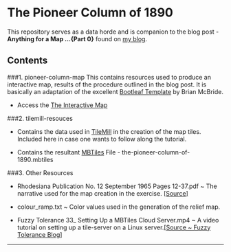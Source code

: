 # The Pioneer Column of 1890
This repository serves as a data horde and is companion to the blog post - **Anything for a Map ...{Part 0}** found on [my blog](http://erickndava.github.io/).

## Contents
###1. pioneer-column-map
This contains resources used to produce an interactive map, results of the procedure outlined in the blog post. It is basically an adaptation of the excellent [Bootleaf Template](https://github.com/bmcbride/bootleaf) by Brian McBride.

- Access the [The Interactive Map](http://erickndava.github.io/pioneer-column-map)

###2. tilemill-resouces
- Contains the data used in [TileMill](https://www.mapbox.com/tilemill/) in the creation of the map tiles. Included here in case one wants to follow along the tutorial.

- Contains the resultant [MBTiles](https://www.mapbox.com/guides/an-open-platform/#mbtiles) File - the-pioneer-column-of-1890.mbtiles

###3. Other Resources
- Rhodesiana Publication No. 12 September 1965 Pages 12-37.pdf ~ The narrative used for the map creation in the exercise. [[Source]](www.rhodesia.nl/)

- colour_ramp.txt ~ Color values used in the generation of the relief map.

- Fuzzy Tolerance 33_ Setting Up a MBTiles Cloud Server.mp4 ~ A video tutorial on setting up a tile-server on a Linux server.[[Source ~ Fuzzy Tolerance Blog]](http://fuzzytolerance.info/)

---

